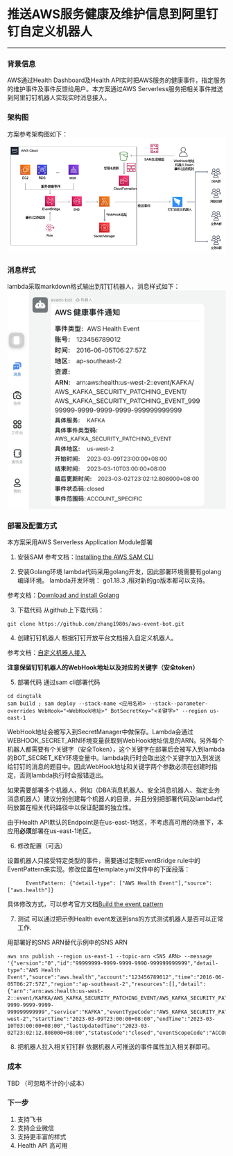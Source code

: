 # 推送AWS服务健康及维护信息到阿里钉钉自定义机器人

---

### 背景信息

AWS通过Health Dashboard及Health API实时把AWS服务的健康事件，指定服务的维护事件及事件反馈给用户。本方案通过AWS Serverless服务把相关事件推送到阿里钉钉机器人实现实时消息接入。

### 架构图
方案参考架构图如下：
![钉钉机器人推送架构](dingtalk/picture/dingtalk-event-bot.png)

### 消息样式
lambda采取markdown格式输出到钉钉机器人，消息样式如下：
![消息样式](dingtalk/picture/dingtalk-bot-healthevent-format.jpeg)

### 部署及配置方式
本方案采用AWS Serverless Application Module部署


1. 安装SAM
参考文档：[Installing the AWS SAM CLI](https://docs.aws.amazon.com/serverless-application-model/latest/developerguide/install-sam-cli.html)

2. 安装Golang环境
lambda代码采用golang开发，因此部署环境需要有golang编译环境。
lambda开发环境： go1.18.3 ,相对新的go版本都可以支持。

参考文档：[Download and install Golang](https://go.dev/doc/install)

3. 下载代码
从github上下载代码：

```
git clone https://github.com/zhang1980s/aws-event-bot.git
```


4. 创建钉钉机器人
根据钉钉开放平台文档接入自定义机器人。

参考文档：[自定义机器人接入](https://open.dingtalk.com/document/robots/custom-robot-access#title-zob-eyu-qse)

**注意保留钉钉机器人的WebHook地址以及对应的关键字（安全token）**

5. 部署代码
通过sam cli部署代码

```
cd dingtalk
sam build ; sam deploy --stack-name <应用名称> --stack--parameter-overrides WebHook="<WebHook地址>" BotSecretKey="<关键字>" --region us-east-1
```

WebHook地址会被写入到SecretManager中做保存。Lambda会通过 WEBHOOK_SECRET_ARN环境变量获取到WebHook地址信息的ARN。另外每个机器人都需要有个关键字（安全Token），这个关键字在部署后会被写入到lambda的BOT_SECRET_KEY环境变量中。lambda执行时会取出这个关键字加入到发送给钉钉的消息的题目中。因此WebHook地址和关键字两个参数必须在创建时指定，否则lambda执行时会报错退出。

如果需要部署多个机器人，例如（DBA消息机器人、安全消息机器人、指定业务消息机器人）建议分别创建每个机器人的目录，并且分别把部署代码及lambda代码放置在相关代码路径中以保证配置的独立性。

由于Health API默认的Endpoint是在us-east-1地区，不考虑高可用的场景下，本应用**必须**部署在us-east-1地区。

6. 修改配置（可选）

设置机器人只接受特定类型的事件，需要通过定制EventBridge rule中的EventPattern来实现。修改位置在template.yml文件中的下面段落：

```
      EventPattern: {"detail-type": ["AWS Health Event"],"source": ["aws.health"]}
```

具体修改方式，可以参考官方文档[Build the event pattern](https://docs.aws.amazon.com/eventbridge/latest/userguide/eb-create-rule.html)

7. 测试
可以通过把示例Health event发送到sns的方式测试机器人是否可以正常工作.

用部署好的SNS ARN替代示例中的SNS ARN
```
aws sns publish --region us-east-1 --topic-arn <SNS ARN> --message '{"version":"0","id":"99999999-9999-9999-9990-999999999999","detail-type":"AWS Health Event","source":"aws.health","account":"123456789012","time":"2016-06-05T06:27:57Z","region":"ap-southeast-2","resources":[],"detail":{"arn":"arn:aws:health:us-west-2::event/KAFKA/AWS_KAFKA_SECURITY_PATCHING_EVENT/AWS_KAFKA_SECURITY_PATCHING_EVENT_99999999-9999-9999-9999-999999999999","service":"KAFKA","eventTypeCode":"AWS_KAFKA_SECURITY_PATCHING_EVENT","eventTypeCategory":"scheduledChange","region":"us-west-2","startTime":"2023-03-09T23:00:00+08:00","endTime":"2023-03-10T03:00:00+08:00","lastUpdatedTime":"2023-03-02T23:02:12.808000+08:00","statusCode":"closed","eventScopeCode":"ACCOUNT_SPECIFIC"}}'
```

8. 把机器人拉入相关钉钉群
依据机器人可推送的事件属性加入相关群即可。

### 成本
TBD （可忽略不计的小成本）

### 下一步
1. 支持飞书
2. 支持企业微信
3. 支持更丰富的样式
4. Health API  高可用

